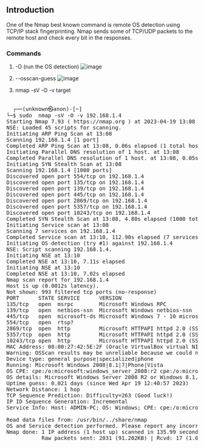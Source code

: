 ## Introduction
One of the Nmap best known command is remote OS detection using TCP/IP stack fingerprinting. Nmap sends some of TCP/UDP packets to the remote host and check every bit in the responses.

### Commands
  1. -O (run the OS detection)
  ![image](https://user-images.githubusercontent.com/61587800/233002575-70cec06b-2547-4082-8034-e1482ecfaeec.png)

  2. --osscan-guess
  ![image](https://user-images.githubusercontent.com/61587800/233003030-a70d44bf-08f6-4f8d-afd4-4a6f1dded2ea.png)

  3. nmap -sV -O -v target
<pre>  
  ┌──(unknown㉿anon)-[~]
└─$ sudo  nmap -sV -O -v 192.168.1.4
Starting Nmap 7.93 ( https://nmap.org ) at 2023-04-19 13:08 IST 
NSE: Loaded 45 scripts for scanning.
Initiating ARP Ping Scan at 13:08
Scanning 192.168.1.4 [1 port]
Completed ARP Ping Scan at 13:08, 0.06s elapsed (1 total hosts)
Initiating Parallel DNS resolution of 1 host. at 13:08
Completed Parallel DNS resolution of 1 host. at 13:08, 0.05s elapsed
Initiating SYN Stealth Scan at 13:08
Scanning 192.168.1.4 [1000 ports]
Discovered open port 554/tcp on 192.168.1.4
Discovered open port 135/tcp on 192.168.1.4
Discovered open port 139/tcp on 192.168.1.4
Discovered open port 445/tcp on 192.168.1.4
Discovered open port 2869/tcp on 192.168.1.4
Discovered open port 5357/tcp on 192.168.1.4
Discovered open port 10243/tcp on 192.168.1.4
Completed SYN Stealth Scan at 13:08, 4.80s elapsed (1000 total ports)
Initiating Service scan at 13:08
Scanning 7 services on 192.168.1.4
Completed Service scan at 13:10, 112.90s elapsed (7 services on 1 host)
Initiating OS detection (try #1) against 192.168.1.4
NSE: Script scanning 192.168.1.4.
Initiating NSE at 13:10
Completed NSE at 13:10, 7.11s elapsed
Initiating NSE at 13:10
Completed NSE at 13:10, 7.02s elapsed
Nmap scan report for 192.168.1.4
Host is up (0.0012s latency).
Not shown: 993 filtered tcp ports (no-response)
PORT      STATE SERVICE      VERSION
135/tcp   open  msrpc        Microsoft Windows RPC
139/tcp   open  netbios-ssn  Microsoft Windows netbios-ssn
445/tcp   open  microsoft-ds Microsoft Windows 7 - 10 microsoft-ds (workgroup: WORKGROUP)
554/tcp   open  rtsp?
2869/tcp  open  http         Microsoft HTTPAPI httpd 2.0 (SSDP/UPnP)
5357/tcp  open  http         Microsoft HTTPAPI httpd 2.0 (SSDP/UPnP)
10243/tcp open  http         Microsoft HTTPAPI httpd 2.0 (SSDP/UPnP)
MAC Address: 08:00:27:42:5E:2F (Oracle VirtualBox virtual NIC)
Warning: OSScan results may be unreliable because we could not find at least 1 open and 1 closed port
Device type: general purpose|specialized|phone
Running: Microsoft Windows 2008|8.1|7|Phone|Vista
OS CPE: cpe:/o:microsoft:windows_server_2008:r2 cpe:/o:microsoft:windows_8.1 cpe:/o:microsoft:windows_7 cpe:/o:microsoft:windows cpe:/o:microsoft:windows_vista::- cpe:/o:microsoft:windows_vista::sp1
OS details: Microsoft Windows Server 2008 R2 or Windows 8.1, Microsoft Windows Embedded Standard 7, Microsoft Windows Phone 7.5 or 8.0, Microsoft Windows Vista SP0 or SP1, Windows Server 2008 SP1, or Windows 7, Microsoft Windows Vista SP2, Windows 7 SP1, or Windows Server 2008
Uptime guess: 0.021 days (since Wed Apr 19 12:40:57 2023)
Network Distance: 1 hop
TCP Sequence Prediction: Difficulty=263 (Good luck!)
IP ID Sequence Generation: Incremental
Service Info: Host: ADMIN-PC; OS: Windows; CPE: cpe:/o:microsoft:windows

Read data files from: /usr/bin/../share/nmap
OS and Service detection performed. Please report any incorrect results at https://nmap.org/submit/ .
Nmap done: 1 IP address (1 host up) scanned in 135.99 seconds
           Raw packets sent: 2031 (91.202KB) | Rcvd: 17 (1.070KB)

</pre>
